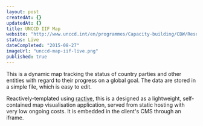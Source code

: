 ```yaml
---
layout: post
createdAt: {}
updatedAt: {}
title: UNCCD IIF Map
website: "http://www.unccd.int/en/programmes/Capacity-building/CBW/Resources/Pages/5RC/IIF-Map.aspx"
status: Live
dateCompleted: "2015-08-27"
imageUrl: "unccd-map-iif-live.png"
published: true
---
```




This is a dynamic map tracking the status of country parties and other entities with regard to their progress on a global goal. The data are stored in a simple file, which is easy to edit.

Reactively-templated using [ractive](http://www.ractivejs.org), this is a designed as a lightweight, self-contained map visualisation application, served from static hosting with very low ongoing costs. It is embedded in the client's CMS through an iframe.
